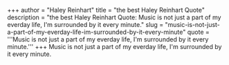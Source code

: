 +++
author = "Haley Reinhart"
title = "the best Haley Reinhart Quote"
description = "the best Haley Reinhart Quote: Music is not just a part of my everday life, I'm surrounded by it every minute."
slug = "music-is-not-just-a-part-of-my-everday-life-im-surrounded-by-it-every-minute"
quote = '''Music is not just a part of my everday life, I'm surrounded by it every minute.'''
+++
Music is not just a part of my everday life, I'm surrounded by it every minute.
